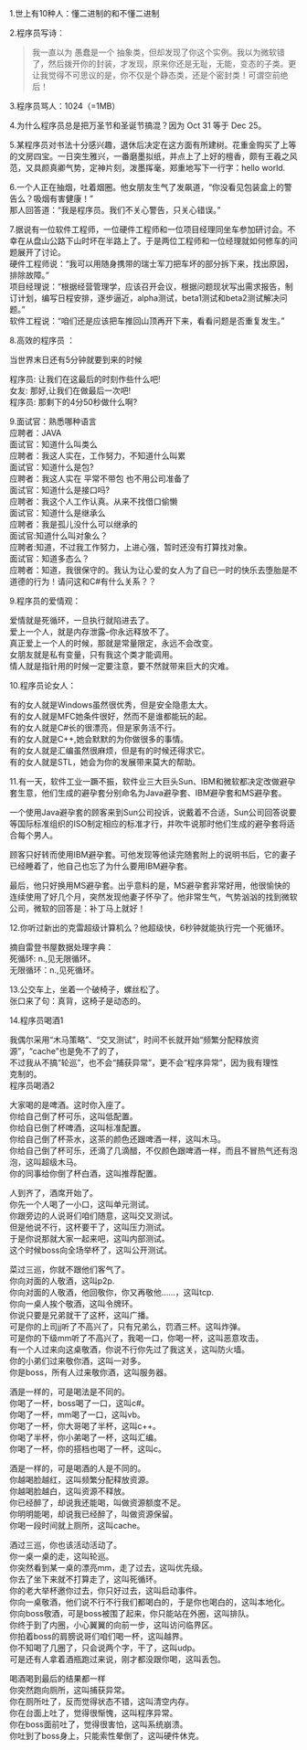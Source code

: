 1.世上有10种人：懂二进制的和不懂二进制

2.程序员写诗：

> 我一直以为 愚蠢是一个 抽象类，但却发现了你这个实例。我以为微软错了，然后拨开你的封装，才发现，原来你还是无耻，无能，变态的子类。更让我觉得不可思议的是，你不仅是个静态类，还是个密封类！可谓空前绝后！

3.程序员骂人：1024（=1MB）

4.为什么程序员总是把万圣节和圣诞节搞混？因为 Oct 31  等于 Dec 25。

5.某程序员对书法十分感兴趣，退休后决定在这方面有所建树。花重金购买了上等的文房四宝。一日突生雅兴，一番磨墨拟纸，并点上了上好的檀香，颇有王羲之风范，又具颜真卿气势，定神片刻，泼墨挥毫，郑重地写下一行字：hello world.

6.一个人正在抽烟，吐着烟圈。他女朋友生气了发飙道，“你没看见包装盒上的警告么？吸烟有害健康！”  
那人回答道：“我是程序员。我们不关心警告，只关心错误。”

7.据说有一位软件工程师，一位硬件工程师和一位项目经理同坐车参加研讨会。不幸在从盘山公路下山时坏在半路上了。于是两位工程师和一位经理就如何修车的问题展开了讨论。  
硬件工程师说：“我可以用随身携带的瑞士军刀把车坏的部分拆下来，找出原因，排除故障。”  
项目经理说：“根据经营管理学，应该召开会议，根据问题现状写出需求报告，制订计划，编写日程安排，逐步逼近，alpha测试，beta1测试和beta2测试解决问题。”  
软件工程说：“咱们还是应该把车推回山顶再开下来，看看问题是否重复发生。”

8.高效的程序员 ：

当世界末日还有5分钟就要到来的时候

程序员: 让我们在这最后的时刻作些什么吧!  
女友: 那好,让我们在做最后一次吧!  
程序员: 那剩下的4分50秒做什么啊?

9.面试官：熟悉哪种语言  
应聘者：JAVA  
面试官：知道什么叫类么  
应聘者：我这人实在，工作努力，不知道什么叫累  
面试官：知道什么是包?  
应聘者：我这人实在   平常不带包 也不用公司准备了  
面试官：知道什么是接口吗?  
应聘者：我这个人工作认真。从来不找借口偷懒  
面试官：知道什么是继承么  
应聘者：我是孤儿没什么可以继承的  
面试官:知道什么叫对象么？  
应聘者:知道，不过我工作努力，上进心强，暂时还没有打算找对象。  
面试官：知道多态么？  
应聘者：知道，我很保守的。我认为让心爱的女人为了自已一时的快乐去堕胎是不道德的行为！请问这和C\#有什么关系？？

9.程序员的爱情观：

爱情就是死循环，一旦执行就陷进去了。  
爱上一个人，就是内存泄露–你永远释放不了。  
真正爱上一个人的时候，那就是常量限定，永远不会改变。  
女朋友就是私有变量，只有我这个类才能调用。  
情人就是指针用的时候一定要注意，要不然就带来巨大的灾难。

10.程序员论女人：

有的女人就是Windows虽然很优秀，但是安全隐患太大。  
有的女人就是MFC她条件很好，然而不是谁都能玩的起。  
有的女人就是C\#长的很漂亮，但是家务活不行。  
有的女人就是C++,她会默默的为你做很多的事情。  
有的女人就是汇编虽然很麻烦，但是有的时候还得求它。  
有的女人就是STL，她会为你的发展带来莫大的帮助。

11.有一天，软件工业一蹶不振，软件业三大巨头Sun、IBM和微软都决定改做避孕套生意，他们生成的避孕套分别命名为Java避孕套、IBM避孕套和MS避孕套。

一个使用Java避孕套的顾客来到Sun公司投诉，说戴着不合适，Sun公司回答说要等国际标准组织的ISO制定相应的标准才行，并吹牛说那时他们生成的避孕套将适合每个男人。

顾客只好转而使用IBM避孕套。可他发现等他读完随套附上的说明书后，它的妻子已经睡着了，他自己也忘了为什么要用IBM避孕套。

最后，他只好换用MS避孕套。出乎意料的是，MS避孕套非常好用，他很愉快的连续使用了好几个月，突然发现他妻子怀孕了。他非常生气，气势汹汹的找到微软公司，微软的回答是：补丁马上就好！

12.你听过新出的克雷超级计算机么？他超级快，6秒钟就能执行完一个死循环。

摘自雷登书屋数据处理字典：  
死循环: n.,见无限循环。  
无限循环：n.,见死循环。

13.公交车上，坐着一个破椅子，螺丝松了。  
张口来了句：真背，这椅子是动态的。

14.程序员喝酒1

我偶尔采用“木马策略”、“交叉测试”，时间不长就开始“频繁分配释放资源”，“cache”也是免不了的了，  
不过我从不搞“轮巡”，也不会“捕获异常”，更不会“程序异常”，因为我有理性  
克制的。  
程序员喝酒2

大家喝的是啤酒。这时你入座了。  
你给自己倒了杯可乐，这叫低配置。  
你给自已倒了杯啤酒，这叫标准配置。  
你给自己倒了杯茶水，这茶的颜色还跟啤酒一样，这叫木马。  
你给自己倒了杯可乐，还滴了几滴醋，不仅颜色跟啤酒一样，而且不冒热气还有泡泡，这叫超级木马。  
你的同事给你倒了杯白酒，这叫推荐配置。

人到齐了，酒席开始了。  
你先一个人喝了一小口，这叫单元测试。  
你跟旁边的人说哥们咱们随意，这叫交叉测试。  
但是他说不行，这杯要干了，这叫压力测试。  
于是你说那就大家一起来吧，这叫内部测试。  
这个时候boss向全场举杯了，这叫公开测试。

菜过三巡，你就不跟他们客气了。  
你向对面的人敬酒，这叫p2p.  
你向对面的人敬酒，他回敬你，你又再敬他……，这叫tcp.  
你向一桌人挨个敬酒，这叫令牌环。  
你说只要是兄弟就干了这杯，这叫广播。  
可是你的上司jj听了不高兴了，只有兄弟么，罚酒三杯。这叫炸弹。  
可是你的下级mm听了不高兴了，我喝一口，你喝一杯，这叫恶意攻击。  
有一个人过来向这桌敬酒，你说不行你先过了我这关，这叫防火墙。  
你的小弟们过来敬你酒，这叫一对多。  
你是boss，所有人过来敬你酒，这叫服务器。

酒是一样的，可是喝法是不同的。  
你喝了一杯，boss喝了一口，这叫c\#。  
你喝了一杯，mm喝了一口，这叫vb。  
你喝了一杯，你大哥喝了半杯，这叫c++。  
你喝了半杯，你小弟喝了一杯，这叫汇编。  
你喝了一杯，你的搭档也喝了一杯，这叫c。

酒是一样的，可是喝酒的人是不同的。  
你越喝脸越红，这叫频繁分配释放资源。  
你越喝脸越白，这叫资源不释放。  
你已经醉了，却说我还能喝，叫做资源额度不足。  
你明明能喝，却说我已经醉了，叫做资源保留。  
你喝一段时间就上厕所，这叫cache。

酒过三巡，你也该活动活动了。  
你一桌一桌的走，这叫轮巡。  
你突然看到某一桌的漂亮mm，走了过去，这叫优先级。  
你去了坐下来就不打算走了，这叫死循环。  
你的老大举杯邀你过去，你只好过去，这叫启动事件。  
你向一桌敬酒，他们说不行不行我们都喝白的，于是你也喝白的，这叫本地化。  
你向boss敬酒，可是boss被围了起来，你只能站在外圈，这叫排队。  
你终于到了内圈，小心翼翼的向前一步，这叫访问临界区。  
你拍着boss的肩膀说哥们咱们喝一杯，这叫越界。  
你不知喝了几圈了，只会说两个字，干了，这叫udp。  
可是还有人拿着酒瓶跑过来说，刚才都没跟你喝，这叫丢包。

喝酒喝到最后的结果都一样  
你突然跑向厕所，这叫捕获异常。  
你在厕所吐了，反而觉得状态不错，这叫清空内存。  
你在台面上吐了，觉得很惭愧，这叫程序异常。  
你在boss面前吐了，觉得很害怕，这叫系统崩溃。  
你吐到了boss身上，只能索性晕倒了，这叫硬件休克。

